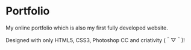 # Portfolio
My online portfolio which is also my first fully developed website.

Designed with only HTML5, CSS3, Photoshop CC and criativity (＾▽＾)!
